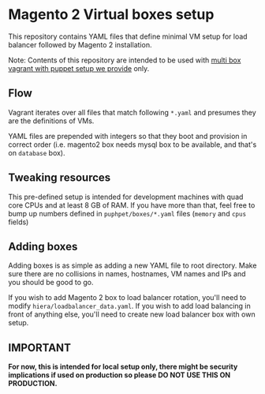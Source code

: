 # Magento 2 Virtual boxes setup
This repository contains YAML files that define minimal VM setup for load balancer followed by Magento 2 installation. 

Note: Contents of this repository are intended to be used with 
[multi box vagrant with puppet setup we provide](https://github.com/the-shop/Vagrant) only.

## Flow
Vagrant iterates over all files that match following `*.yaml` and presumes they are the definitions of VMs.

YAML files are prepended with integers so that they boot and provision in correct order (i.e. magento2 box needs mysql 
box to be available, and that's on `database` box).

## Tweaking resources
This pre-defined setup is intended for development machines with quad core CPUs and at least 8 GB of RAM. If you have 
more than that, feel free to bump up numbers defined in `puphpet/boxes/*.yaml` files (`memory` and `cpus` fields)

## Adding boxes
Adding boxes is as simple as adding a new YAML file to root directory. Make sure there are no collisions in 
names, hostnames, VM names and IPs and you should be good to go.

If you wish to add Magento 2 box to load balancer rotation, you'll need to modify 
`hiera/loadbalancer_data.yaml`. If you wish to add load balancing in front of anything else, you'll need to 
create new load balancer box with own setup.

## IMPORTANT
**For now, this is intended for local setup only, there might be security implications if used on production 
so please DO NOT USE THIS ON PRODUCTION.**